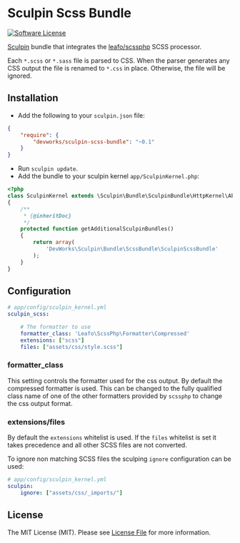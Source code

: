 # Sculpin Scss Bundle

[![Software License](https://img.shields.io/badge/license-MIT-brightgreen.svg?style=flat-square)](LICENSE)

[Sculpin](http://sculpin.io) bundle that integrates the [leafo/scssphp](https://github.com/leafo/scssphp/) SCSS processor.

Each `*.scss` or `*.sass` file is parsed to CSS.
When the parser generates any CSS output the file is renamed to `*.css` in place. Otherwise, the file will be ignored.

## Installation

* Add the following to your `sculpin.json` file:

```json
{
    "require": {
        "devworks/sculpin-scss-bundle": "~0.1"
    }
}
```

* Run `sculpin update`.
* Add the bundle to your sculpin kernel `app/SculpinKernel.php`:

```php
<?php
class SculpinKernel extends \Sculpin\Bundle\SculpinBundle\HttpKernel\AbstractKernel
{
    /**
     * {@inheritDoc}
     */
    protected function getAdditionalSculpinBundles()
    {
        return array(
            'DevWorks\Sculpin\Bundle\ScssBundle\SculpinScssBundle'
        );
    }
}
```

## Configuration

```yaml
# app/config/sculpin_kernel.yml
sculpin_scss:

    # The formatter to use
    formatter_class: 'Leafo\ScssPhp\Formatter\Compressed'
    extensions: ["scss"]
    files: ["assets/css/style.scss"]
```

### formatter_class

This setting controls the formatter used for the css output. By default the compressed formatter is used. This can be changed to the fully qualified class name of one of the other formatters provided by `scssphp` to change the css output format.

### extensions/files

By default the `extensions` whitelist is used. If the `files` whitelist is set it takes precedence and all other SCSS files are not converted.

To ignore non matching SCSS files the sculping `ignore` configuration can be used:

```yaml
# app/config/sculpin_kernel.yml
sculpin:
    ignore: ["assets/css/_imports/"]
```

## License

The MIT License (MIT). Please see [License File](LICENSE) for more information.
